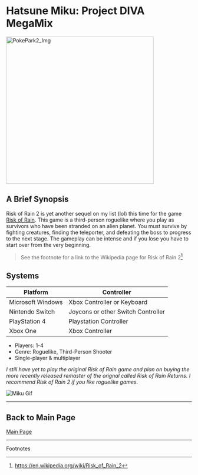 # Hatsune Miku: Project DIVA MegaMix

<img src="https://assets.nintendo.com/image/upload/c_fill,w_1200/q_auto:best/f_auto/dpr_2.0/ncom/software/switch/70010000024015/0f28e2124121e22e50ad70165e94ee01e12447c2e025629844e01e07fc8f0942" alt="PokePark2_Img" width="400"/>

## A Brief Synopsis

Risk of Rain 2 is yet another sequel on my list (lol) this time for the game [Risk of Rain](https://en.wikipedia.org/wiki/Risk_of_Rain). This game is a third-person roguelike where you play as survivors who have been stranded on an alien planet. You must survive by fighting creatures, finding the teleporter, and defeating the boss to progress to the next stage. The gameplay can be intense and if you lose you have to start over from the very beginning.
>See the footnote for a link to the Wikipedia page for Risk of Rain 2[^1]

## Systems

| **Platform**      | **Controller**                      |
|-------------------|-------------------------------------|
| Microsoft Windows | Xbox Controller or Keyboard         |
| Nintendo Switch   | Joycons or other Switch Controller  |
| PlayStation 4     | Playstation Controller              |
| Xbox One          | Xbox Controller                     |


+ Players: 1-4
+ Genre: Roguelike, Third-Person Shooter
+ Single-player & multiplayer

*I still have yet to play the original Risk of Rain game and plan on buying the more recently released remaster of the orignal called Risk of Rain Returns. I recommend Risk of Rain 2 if you like roguelike games.*

![Miku Gif](https://i.gifer.com/Z23a.gif)


---


## Back to Main Page
[Main Page](README.md)

***
Footnotes

[^1]:https://en.wikipedia.org/wiki/Risk_of_Rain_2
